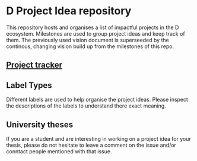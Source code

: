 # D Project Idea repository

This repository hosts and organises a list of impactful projects in the D ecosystem.
Milestones are used to group project ideas and keep track of them.
The previously used vision document is superseeded by the continous, changing vision build up from the milestones of this repo.

## [Project tracker](https://github.com/dlang/projects/issues)

## Label Types
Different labels are used to help organise the project ideas.
Please inspect the descriptions of the labels to understand there exact meaning.

## University theses
If you are a student and are interesting in working on a project idea for your thesis, please do not hesitate to leave a comment on the issue and/or conntact people mentioned with that issue.
